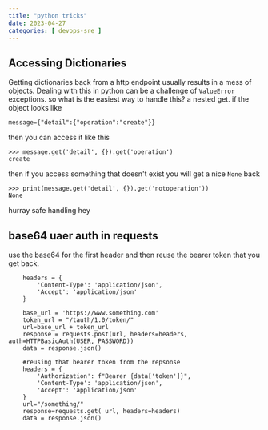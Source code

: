 ```yaml
---
title: "python tricks"
date: 2023-04-27
categories: [ devops-sre ]
---
```


## Accessing Dictionaries
Getting dictionaries back from a http endpoint usually results in a mess of objects.   Dealing with this in python can be a challenge of `ValueError` exceptions.   so what is the easiest  way to handle this?    a nested get.   if the object looks like  
```
message={"detail":{"operation":"create"}}
```
then you can access it like this 
```
>>> message.get('detail', {}).get('operation')
create
```
then if you access something that doesn't exist   you will get a nice `None` back 
```
>>> print(message.get('detail', {}).get('notoperation'))
None
```
hurray safe handling hey

## base64 uaer auth in requests  
use the base64 for the first header and then reuse the bearer token that you get back.
``` 
    headers = {
        'Content-Type': 'application/json',
        'Accept': 'application/json'
    }
    
    base_url = 'https://www.something.com'
    token_url = "/tauth/1.0/token/"
    url=base_url + token_url
    response = requests.post(url, headers=headers, auth=HTTPBasicAuth(USER, PASSWORD))
    data = response.json()
    
    #reusing that bearer token from the repsonse
    headers = {
        'Authorization': f"Bearer {data['token']}",
        'Content-Type': 'application/json',
        'Accept': 'application/json'
    }
    url="/something/"
    response=requests.get( url, headers=headers)
    data = response.json()

```
